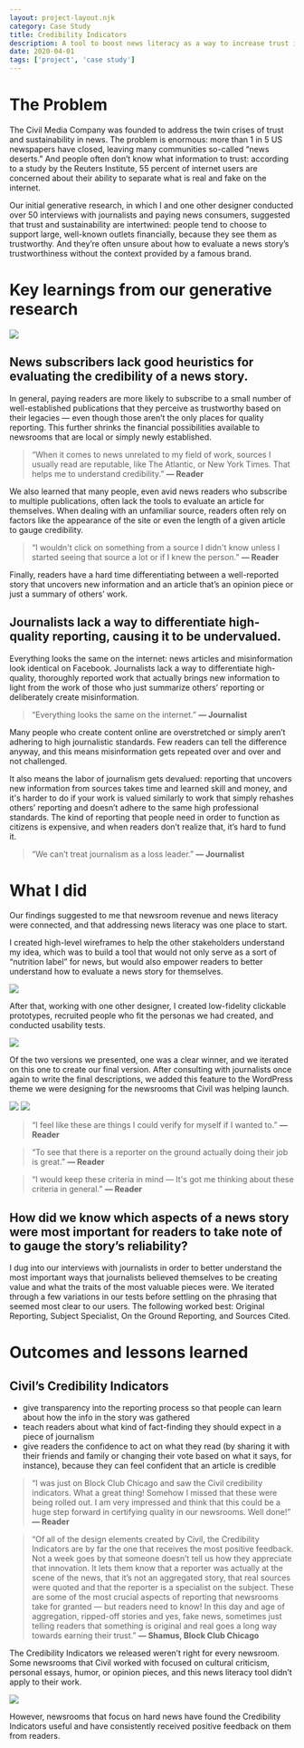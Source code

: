 ```yaml
---
layout: project-layout.njk
category: Case Study
title: Credibility Indicators
description: A tool to boost news literacy as a way to increase trust in news
date: 2020-04-01
tags: ['project', 'case study']
---
```

# The Problem

The Civil Media Company was founded to address the twin crises of trust and sustainability in news. The problem is enormous: more than 1 in 5 US newspapers have closed, leaving many communities so-called “news deserts.” And people often don’t know what information to trust: according to a study by the Reuters Institute, 55 percent of internet users are concerned about their ability to separate what is real and fake on the internet.

Our initial generative research, in which I and one other designer conducted over 50 interviews with journalists and paying news consumers, suggested that trust and sustainability are intertwined: people tend to choose to support large, well-known outlets financially, because they see them as trustworthy. And they’re often unsure about how to evaluate a news story’s trustworthiness without the context provided by a famous brand.

# Key learnings from our generative research

<img class="" src="https://eleventy-portfolio.s3.amazonaws.com/CIs_case_study/Persona_illo_v1.png">

## News subscribers lack good heuristics for evaluating the credibility of a news story.

In general, paying readers are more likely to subscribe to a small number of well-established publications that they perceive as trustworthy based on their legacies — even though those aren’t the only places for quality reporting. This further shrinks the financial possibilities available to newsrooms that are local or simply newly established.

>“When it comes to news unrelated to my field of work, sources I usually read are reputable, like The Atlantic, or New York Times. That helps me to understand credibility.” **&mdash; Reader**

We also learned that many people, even avid news readers who subscribe to multiple publications, often lack the tools to evaluate an article for themselves. When dealing with an unfamiliar source, readers often rely on factors like the appearance of the site or even the length of a given article to gauge credibility.

>“I wouldn't click on something from a source I didn't know unless I started seeing that source a lot or if I knew the person.” **&mdash; Reader**

Finally, readers have a hard time differentiating between a well-reported story that uncovers new information and an article that’s an opinion piece or just a summary of others’ work.

## Journalists lack a way to differentiate high-quality reporting, causing it to be undervalued.

Everything looks the same on the internet: news articles and misinformation look identical on Facebook. Journalists lack a way to differentiate high-quality, thoroughly reported work that actually brings new information to light from the work of those who just summarize others’ reporting or deliberately create misinformation.

>“Everything looks the same on the internet.” **&mdash; Journalist**

Many people who create content online are overstretched or simply aren’t adhering to high journalistic standards. Few readers can tell the difference anyway, and this means misinformation gets repeated over and over and not challenged.

It also means the labor of journalism gets devalued: reporting that uncovers new information from sources takes time and learned skill and money, and it's harder to do if your work is valued similarly to work that simply rehashes others’ reporting and doesn’t adhere to the same high professional standards. The kind of reporting that people need in order to function as citizens is expensive, and when readers don’t realize that, it’s hard to fund it.

>“We can’t treat journalism as a loss leader.” **&mdash; Journalist**

# What I did

Our findings suggested to me that newsroom revenue and news literacy were connected, and that addressing news literacy was one place to start.

I created high-level wireframes to help the other stakeholders understand my idea, which was to build a tool that would not only serve as a sort of “nutrition label” for news, but would also empower readers to better understand how to evaluate a news story for themselves.

<img class="" src="https://eleventy-portfolio.s3.amazonaws.com/CIs_case_study/wireframe_sketches_ci.png">

After that, working with one other designer, I created low-fidelity clickable prototypes, recruited people who fit the personas we had created, and conducted usability tests.

<img class="" src="https://eleventy-portfolio.s3.amazonaws.com/CIs_case_study/video_calls_ci.png">

Of the two versions we presented, one was a clear winner, and we iterated on this one to create our final version. After consulting with journalists once again to write the final descriptions, we added this feature to the WordPress theme we were designing for the newsrooms that Civil was helping launch.

<img class="border" src="https://eleventy-portfolio.s3.amazonaws.com/CIs_case_study/CO_sun_cis.png">

<img class="border" src="https://eleventy-portfolio.s3.amazonaws.com/CIs_case_study/BCC_cis.png">


>“I feel like these are things I could verify for myself if I wanted to.” **&mdash; Reader**

>“To see that there is a reporter on the ground actually doing their job is great.” **&mdash; Reader**

>“I would keep these criteria in mind — It's got me thinking about these criteria in general.” **&mdash; Reader**

## How did we know which aspects of a news story were most important for readers to take note of to gauge the story’s reliability?

I dug into our interviews with journalists in order to better understand the most important ways that journalists believed themselves to be creating value and what the traits of the most valuable pieces were. We iterated through a few variations in our tests before settling on the phrasing that seemed most clear to our users. The following worked best: Original Reporting, Subject Specialist, On the Ground Reporting, and Sources Cited.

# Outcomes and lessons learned

## Civil’s Credibility Indicators
* give transparency into the reporting process so that people can learn about how the info in the story was gathered
* teach readers about what kind of fact-finding they should expect in a piece of journalism
* give readers the confidence to act on what they read (by sharing it with their friends and family or changing their vote based on what it says, for instance), because they can feel confident that an article is credible

>“I was just on Block Club Chicago and saw the Civil credibility indicators. What a great thing! Somehow I missed that these were being rolled out. I am very impressed and think that this could be a huge step forward in certifying quality in our newsrooms. Well done!” **&mdash; Reader**

>“Of all of the design elements created by Civil, the Credibility Indicators are by far the one that receives the most positive feedback. Not a week goes by that someone doesn’t tell us how they appreciate that innovation. It lets them know that a reporter was actually at the scene of the news, that it’s not an aggregated story, that real sources were quoted and that the reporter is a specialist on the subject. These are some of the most crucial aspects of reporting that newsrooms take for granted — but readers need to know! In this day and age of aggregation, ripped-off stories and yes, fake news, sometimes just telling readers that something is original and real goes a long way towards earning their trust.” **&mdash; Shamus, Block Club Chicago**

The Credibility Indicators we released weren’t right for every newsroom. Some newsrooms that Civil worked with focused on cultural criticism, personal essays, humor, or opinion pieces, and this news literacy tool didn’t apply to their work.

<img class="small" src="https://eleventy-portfolio.s3.amazonaws.com/CIs_case_study/Doug_Klain_tweet_on_CIs_border.png">

However, newsrooms that focus on hard news have found the Credibility Indicators useful and have consistently received positive feedback on them from readers.
